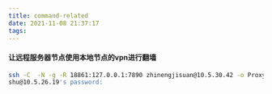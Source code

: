 ```yaml
---
title: command-related
date: 2021-11-08 21:37:17
tags:
---
```


#### 让远程服务器节点使用本地节点的vpn进行翻墙
``` bash
ssh -C  -N -g -R 18861:127.0.0.1:7890 zhinengjisuan@10.5.30.42 -o ProxyCommand="ssh shu@10.5.26.19 -W %h:%p"
shu@10.5.26.19's password: 
```

